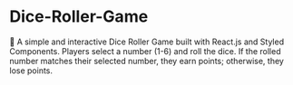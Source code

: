 # Dice-Roller-Game
🎲 A simple and interactive Dice Roller Game built with React.js and Styled Components. Players select a number (1-6) and roll the dice. If the rolled number matches their selected number, they earn points; otherwise, they lose points.
